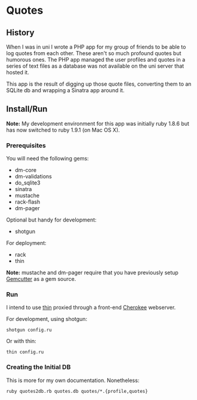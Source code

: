Quotes
======

History
-------

When I was in uni I wrote a PHP app for my group of friends to be able to log quotes from each other. These aren't so much profound quotes but humorous ones. The PHP app managed the user profiles and quotes in a series of text files as a database was not available on the uni server that hosted it.

This app is the result of digging up those quote files, converting them to an SQLite db and wrapping a Sinatra app around it.

Install/Run
-----------

__Note:__ My development environment for this app was initially ruby 1.8.6 but has now switched to ruby 1.9.1 (on Mac OS X).

### Prerequisites ###

You will need the following gems:

* dm-core
* dm-validations
* do_sqlite3
* sinatra
* mustache
* rack-flash
* dm-pager

Optional but handy for development:

* shotgun

For deployment:

* rack
* thin

__Note:__ mustache and dm-pager require that you have previously setup [Gemcutter](http://gemcutter.org/) as a gem source.

### Run ###

I intend to use [thin](http://code.macournoyer.com/thin/) proxied through a front-end
[Cherokee](http://www.cherokee-project.com/) webserver.

For development, using shotgun:

    shotgun config.ru

Or with thin:

    thin config.ru

### Creating the Initial DB ###

This is more for my own documentation. Nonetheless:

    ruby quotes2db.rb quotes.db quotes/*.{profile,quotes}